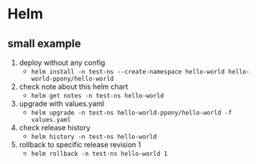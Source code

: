 # Helm

## small example

1. deploy without any config
   - `helm install -n test-ns --create-namespace hello-world hello-world-ppony/hello-world`
2. check note about this helm chart
   - `helm get notes -n test-ns hello-world`
3. upgrade with values.yaml
   - `helm upgrade -n test-ns hello-world-ppony/hello-world -f values.yaml`
4. check release history
   - `helm history -n test-ns hello-world`
5. rollback to specific release revision 1
   - `helm rollback -n test-ns hello-world 1`

